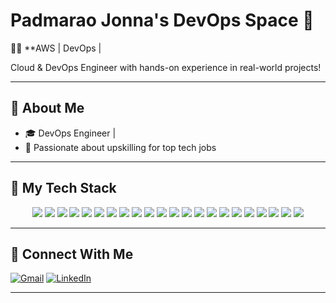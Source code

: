 # Padmarao Jonna's DevOps Space 🚀

🧑‍💻 **AWS | DevOps | 

Cloud & DevOps Engineer with hands-on experience in real-world projects!

---

## 📌 About Me

- 🎓 DevOps Engineer | 
- 🌟 Passionate about upskilling for top tech jobs

---

## 🧰 My Tech Stack

<p align="center">
  <img src="https://img.shields.io/badge/AWS-232F3E?style=for-the-badge&logo=amazonaws&logoColor=white"/>
  <img src="https://img.shields.io/badge/AZURE-0078D4?style=for-the-badge&logo=microsoftazure&logoColor=white"/>
  <img src="https://img.shields.io/badge/GCP-4285F4?style=for-the-badge&logo=googlecloud&logoColor=white"/>
  <img src="https://img.shields.io/badge/GIT-F05032?style=for-the-badge&logo=git&logoColor=white"/>
  <img src="https://img.shields.io/badge/GITHUB-181717?style=for-the-badge&logo=github&logoColor=white"/>
  <img src="https://img.shields.io/badge/JENKINS-D24939?style=for-the-badge&logo=jenkins&logoColor=white"/>
  <img src="https://img.shields.io/badge/MAVEN-C71A36?style=for-the-badge&logo=apachemaven&logoColor=white"/>
  <img src="https://img.shields.io/badge/NEXUS-000000?style=for-the-badge&logo=sonatype&logoColor=white"/>
  <img src="https://img.shields.io/badge/DOCKER-2496ED?style=for-the-badge&logo=docker&logoColor=white"/>
  <img src="https://img.shields.io/badge/KUBERNETES-326CE5?style=for-the-badge&logo=kubernetes&logoColor=white"/>
  <img src="https://img.shields.io/badge/ANSIBLE-EE0000?style=for-the-badge&logo=ansible&logoColor=white"/>
  <img src="https://img.shields.io/badge/TERRAFORM-623CE4?style=for-the-badge&logo=terraform&logoColor=white"/>
  <img src="https://img.shields.io/badge/SONARQUBE-4E9BCD?style=for-the-badge&logo=sonarqube&logoColor=white"/>
  <img src="https://img.shields.io/badge/TRIVY-5DADE2?style=for-the-badge&logo=containers&logoColor=white"/>
  <img src="https://img.shields.io/badge/OWASP-000000?style=for-the-badge&logo=owasp&logoColor=white"/>
  <img src="https://img.shields.io/badge/PROMETHEUS-E6522C?style=for-the-badge&logo=prometheus&logoColor=white"/>
  <img src="https://img.shields.io/badge/GRAFANA-F46800?style=for-the-badge&logo=grafana&logoColor=white"/>
  <img src="https://img.shields.io/badge/TOMCAT-F8DC75?style=for-the-badge&logo=apachetomcat&logoColor=black"/>
  <img src="https://img.shields.io/badge/NGINX-009639?style=for-the-badge&logo=nginx&logoColor=white"/>
  <img src="https://img.shields.io/badge/JIRA-0052CC?style=for-the-badge&logo=jira&logoColor=white"/>
  <img src="https://img.shields.io/badge/HTML-E34F26?style=for-the-badge&logo=html5&logoColor=white"/>
  <img src="https://img.shields.io/badge/MACHINE LEARNING-FF6F00?style=for-the-badge&logo=tensorflow&logoColor=white"/>
</p>

---

## 🤝 Connect With Me

[![Gmail](https://img.shields.io/badge/Gmail-Contact%20Me-D14836?style=for-the-badge&logo=gmail&logoColor=white)](mailto:your-email@gmail.com)
[![LinkedIn](https://img.shields.io/badge/LinkedIn-Connect-0077B5?style=for-the-badge&logo=linkedin&logoColor=white)](https://linkedin.com/in/your-profile)

---
